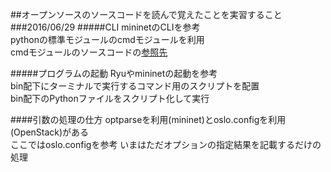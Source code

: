 ##オープンソースのソースコードを読んで覚えたことを実習すること
###2016/06/29
#####CLI
mininetのCLIを参考  
pythonの標準モジュールのcmdモジュールを利用  
cmdモジュールのソースコードの[参照先](http://svn.python.org/view/python/branches/release27-maint/Lib/cmd.py?view=markup)

#####プログラムの起動
Ryuやmininetの起動を参考  
bin配下にターミナルで実行するコマンド用のスクリプトを配置   
bin配下のPythonファイルをスクリプト化して実行  

####引数の処理の仕方
optparseを利用(mininet)とoslo.configを利用(OpenStack)がある  
ここではoslo.configを参考
いまはただオプションの指定結果を記載するだけの処理  

